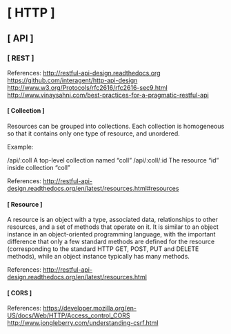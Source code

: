 # [ HTTP ]

## [ API ]

### [ REST ]

  References:
    http://restful-api-design.readthedocs.org
    https://github.com/interagent/http-api-design
    http://www.w3.org/Protocols/rfc2616/rfc2616-sec9.html
    http://www.vinaysahni.com/best-practices-for-a-pragmatic-restful-api

#### [ Collection ]

  Resources can be grouped into collections. Each collection is homogeneous so that it contains only one type of resource, and unordered.

  Example:

  /api/:coll	    A top-level collection named “coll”
  /api/:coll/:id	The resource “id” inside collection “coll”

  References:
    http://restful-api-design.readthedocs.org/en/latest/resources.html#resources

#### [ Resource ]

  A resource is an object with a type, associated data, relationships to other resources, and a set of methods that operate on it. It is similar to an object instance in an object-oriented programming language, with the important difference that only a few standard methods are defined for the resource (corresponding to the standard HTTP GET, POST, PUT and DELETE methods), while an object instance typically has many methods.

  References:
    http://restful-api-design.readthedocs.org/en/latest/resources.html

#### [ CORS ]

  References:
    https://developer.mozilla.org/en-US/docs/Web/HTTP/Access_control_CORS
    http://www.jongleberry.com/understanding-csrf.html
